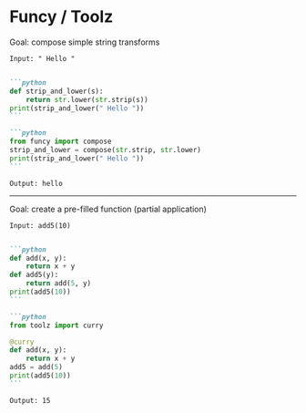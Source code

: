 # Funcy / Toolz

Goal: compose simple string transforms

```
Input: " Hello "
```

<v-clicks>

````md magic-move

```python
def strip_and_lower(s):
    return str.lower(str.strip(s))
print(strip_and_lower(" Hello "))
```

```python
from funcy import compose
strip_and_lower = compose(str.strip, str.lower)
print(strip_and_lower(" Hello "))
```
````

</v-clicks>

```
Output: hello
```

---

Goal: create a pre-filled function (partial application)

```
Input: add5(10)
```

<v-clicks>

````md magic-move

```python
def add(x, y):
    return x + y
def add5(y):
    return add(5, y)
print(add5(10))
```

```python
from toolz import curry

@curry
def add(x, y):
    return x + y
add5 = add(5)
print(add5(10))
```
````

</v-clicks>

```
Output: 15
```
